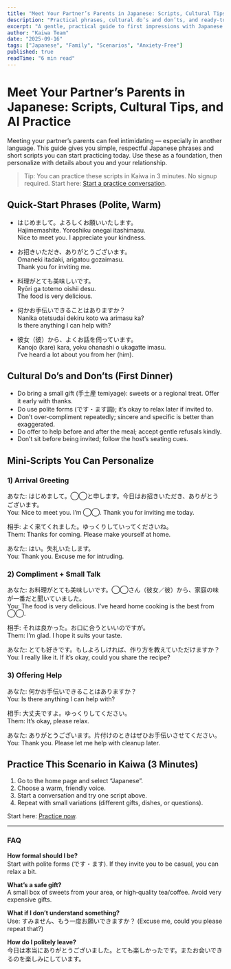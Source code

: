 ```yaml
---
title: "Meet Your Partner’s Parents in Japanese: Scripts, Cultural Tips, and AI Practice"
description: "Practical phrases, cultural do’s and don’ts, and ready‑to‑use conversation scripts for meeting your Japanese partner’s parents — plus a 3‑minute AI practice flow."
excerpt: "A gentle, practical guide to first impressions with Japanese in‑laws: greetings, small talk, compliments, and polite offers — with scripts you can practice in minutes."
author: "Kaiwa Team"
date: "2025-09-16"
tags: ["Japanese", "Family", "Scenarios", "Anxiety‑Free"]
published: true
readTime: "6 min read"
---
```


# Meet Your Partner’s Parents in Japanese: Scripts, Cultural Tips, and AI Practice

Meeting your partner’s parents can feel intimidating — especially in another language. This guide gives you simple, respectful Japanese phrases and short scripts you can start practicing today. Use these as a foundation, then personalize with details about you and your relationship.

> Tip: You can practice these scripts in Kaiwa in 3 minutes. No signup required. Start here: [Start a practice conversation](/?utm_source=blog&utm_medium=post&utm_campaign=jp_meet_parents).

## Quick‑Start Phrases (Polite, Warm)

- はじめまして。よろしくお願いいたします。  
  Hajimemashite. Yoroshiku onegai itashimasu.  
  Nice to meet you. I appreciate your kindness.

- お招きいただき、ありがとうございます。  
  Omaneki itadaki, arigatou gozaimasu.  
  Thank you for inviting me.

- 料理がとても美味しいです。  
  Ryōri ga totemo oishii desu.  
  The food is very delicious.

- 何かお手伝いできることはありますか？  
  Nanika otetsudai dekiru koto wa arimasu ka?  
  Is there anything I can help with?

- 彼女（彼）から、よくお話を伺っています。  
  Kanojo (kare) kara, yoku ohanashi o ukagatte imasu.  
  I’ve heard a lot about you from her (him).

## Cultural Do’s and Don’ts (First Dinner)

- Do bring a small gift (手土産 temiyage): sweets or a regional treat. Offer it early with thanks.
- Do use polite forms (です・ます調); it’s okay to relax later if invited to.
- Don’t over‑compliment repeatedly; sincere and specific is better than exaggerated.
- Do offer to help before and after the meal; accept gentle refusals kindly.
- Don’t sit before being invited; follow the host’s seating cues.

## Mini‑Scripts You Can Personalize

### 1) Arrival Greeting

あなた: はじめまして。◯◯と申します。今日はお招きいただき、ありがとうございます。  
You: Nice to meet you. I’m ◯◯. Thank you for inviting me today.

相手: よく来てくれました。ゆっくりしていってくださいね。  
Them: Thanks for coming. Please make yourself at home.

あなた: はい。失礼いたします。  
You: Thank you. Excuse me for intruding.

### 2) Compliment + Small Talk

あなた: お料理がとても美味しいです。◯◯さん（彼女／彼）から、家庭の味が一番だと聞いていました。  
You: The food is very delicious. I’ve heard home cooking is the best from ◯◯.

相手: それは良かった。お口に合うといいのですが。  
Them: I’m glad. I hope it suits your taste.

あなた: とても好きです。もしよろしければ、作り方を教えていただけますか？  
You: I really like it. If it’s okay, could you share the recipe?

### 3) Offering Help

あなた: 何かお手伝いできることはありますか？  
You: Is there anything I can help with?

相手: 大丈夫ですよ。ゆっくりしてください。  
Them: It’s okay, please relax.

あなた: ありがとうございます。片付けのときはぜひお手伝いさせてください。  
You: Thank you. Please let me help with cleanup later.

## Practice This Scenario in Kaiwa (3 Minutes)

1. Go to the home page and select “Japanese”.  
2. Choose a warm, friendly voice.  
3. Start a conversation and try one script above.  
4. Repeat with small variations (different gifts, dishes, or questions).  

Start here: [Practice now](/?utm_source=blog&utm_medium=post&utm_campaign=jp_meet_parents#start).

---

### FAQ

**How formal should I be?**  
Start with polite forms (です・ます). If they invite you to be casual, you can relax a bit.

**What’s a safe gift?**  
A small box of sweets from your area, or high‑quality tea/coffee. Avoid very expensive gifts.

**What if I don’t understand something?**  
Use: すみません、もう一度お願いできますか？ (Excuse me, could you please repeat that?)

**How do I politely leave?**  
今日は本当にありがとうございました。とても楽しかったです。またお会いできるのを楽しみにしています。

